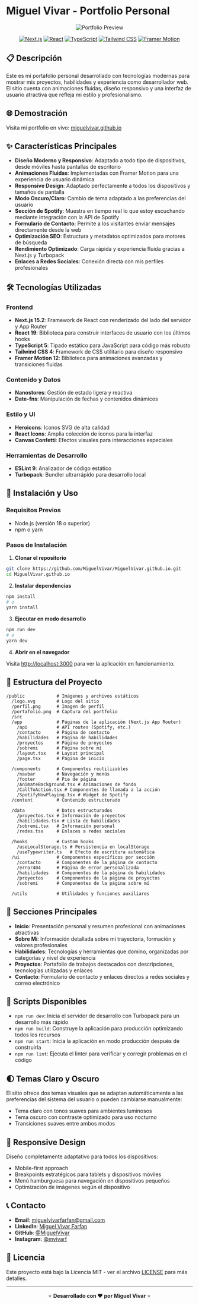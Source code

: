 # Miguel Vivar - Portfolio Personal

<div align="center">

![Portfolio Preview](/public/portafolio.png)

[![Next.js](https://img.shields.io/badge/Next.js-15.2-black?style=for-the-badge&logo=next.js)](https://nextjs.org/)
[![React](https://img.shields.io/badge/React-19-blue?style=for-the-badge&logo=react)](https://reactjs.org/)
[![TypeScript](https://img.shields.io/badge/TypeScript-5-blue?style=for-the-badge&logo=typescript)](https://www.typescriptlang.org/)
[![Tailwind CSS](https://img.shields.io/badge/Tailwind-4-38B2AC?style=for-the-badge&logo=tailwind-css)](https://tailwindcss.com/)
[![Framer Motion](https://img.shields.io/badge/Framer_Motion-12-0055FF?style=for-the-badge&logo=framer)](https://www.framer.com/motion/)

</div>

## 📋 Descripción

Este es mi portafolio personal desarrollado con tecnologías modernas para mostrar mis proyectos, habilidades y experiencia como desarrollador web. El sitio cuenta con animaciones fluidas, diseño responsivo y una interfaz de usuario atractiva que refleja mi estilo y profesionalismo.

## 🌐 Demostración

Visita mi portfolio en vivo: [miguelvivar.github.io](https://miguelvivar.github.io)

## ✨ Características Principales

- **Diseño Moderno y Responsivo**: Adaptado a todo tipo de dispositivos, desde móviles hasta pantallas de escritorio
- **Animaciones Fluidas**: Implementadas con Framer Motion para una experiencia de usuario dinámica
- **Responsive Design**: Adaptado perfectamente a todos los dispositivos y tamaños de pantalla
- **Modo Oscuro/Claro**: Cambio de tema adaptado a las preferencias del usuario
- **Sección de Spotify**: Muestra en tiempo real lo que estoy escuchando mediante integración con la API de Spotify
- **Formulario de Contacto**: Permite a los visitantes enviar mensajes directamente desde la web
- **Optimización SEO**: Estructura y metadatos optimizados para motores de búsqueda
- **Rendimiento Optimizado**: Carga rápida y experiencia fluida gracias a Next.js y Turbopack
- **Enlaces a Redes Sociales**: Conexión directa con mis perfiles profesionales

## 🛠️ Tecnologías Utilizadas

### Frontend
- **Next.js 15.2**: Framework de React con renderizado del lado del servidor y App Router
- **React 19**: Biblioteca para construir interfaces de usuario con los últimos hooks
- **TypeScript 5**: Tipado estático para JavaScript para código más robusto
- **Tailwind CSS 4**: Framework de CSS utilitario para diseño responsivo
- **Framer Motion 12**: Biblioteca para animaciones avanzadas y transiciones fluidas

### Contenido y Datos
- **Nanostores**: Gestión de estado ligera y reactiva
- **Date-fns**: Manipulación de fechas y contenidos dinámicos

### Estilo y UI
- **Heroicons**: Iconos SVG de alta calidad
- **React Icons**: Amplia colección de iconos para la interfaz
- **Canvas Confetti**: Efectos visuales para interacciones especiales

### Herramientas de Desarrollo
- **ESLint 9**: Analizador de código estático
- **Turbopack**: Bundler ultrarrápido para desarrollo local

## 🚀 Instalación y Uso

### Requisitos Previos
- Node.js (versión 18 o superior)
- npm o yarn

### Pasos de Instalación

1. **Clonar el repositorio**

```bash
git clone https://github.com/MiguelVivar/MiguelVivar.github.io.git
cd MiguelVivar.github.io
```

2. **Instalar dependencias**

```bash
npm install
# o
yarn install
```

3. **Ejecutar en modo desarrollo**

```bash
npm run dev
# o
yarn dev
```

4. **Abrir en el navegador**

Visita [http://localhost:3000](http://localhost:3000) para ver la aplicación en funcionamiento.

## 📁 Estructura del Proyecto

```
/public            # Imágenes y archivos estáticos
  /logo.svg        # Logo del sitio
  /perfil.png      # Imagen de perfil
  /portafolio.png  # Captura del portfolio
  /src
  /app             # Páginas de la aplicación (Next.js App Router)
    /api           # API routes (Spotify, etc.)
    /contacto      # Página de contacto
    /habilidades   # Página de habilidades
    /proyectos     # Página de proyectos
    /sobremi       # Página sobre mí
    /layout.tsx    # Layout principal
    /page.tsx      # Página de inicio

  /components      # Componentes reutilizables
    /navbar        # Navegación y menús
    /footer        # Pie de página
    /AnimateBackground.tsx # Animaciones de fondo
    /CallToAction.tsx # Componentes de llamada a la acción
    /SpotifyNowPlaying.tsx # Widget de Spotify
  /content         # Contenido estructurado

  /data            # Datos estructurados
    /proyectos.tsx # Información de proyectos
    /habilidades.tsx # Lista de habilidades
    /sobremi.tsx   # Información personal
    /redes.tsx     # Enlaces a redes sociales

  /hooks           # Custom hooks
    /useLocalStorage.ts # Persistencia en localStorage
    /useTypewriter.ts   # Efecto de escritura automática
  /ui              # Componentes específicos por sección
    /contacto      # Componentes de la página de contacto
    /error404      # Página de error personalizada
    /habilidades   # Componentes de la página de habilidades
    /proyectos     # Componentes de la página de proyectos
    /sobremi       # Componentes de la página sobre mí

  /utils           # Utilidades y funciones auxiliares
```

## 📱 Secciones Principales

- **Inicio**: Presentación personal y resumen profesional con animaciones atractivas
- **Sobre Mí**: Información detallada sobre mi trayectoria, formación y valores profesionales
- **Habilidades**: Tecnologías y herramientas que domino, organizadas por categorías y nivel de experiencia
- **Proyectos**: Portafolio de trabajos destacados con descripciones, tecnologías utilizadas y enlaces
- **Contacto**: Formulario de contacto y enlaces directos a redes sociales y correo electrónico

## 🔧 Scripts Disponibles

- `npm run dev`: Inicia el servidor de desarrollo con Turbopack para un desarrollo más rápido
- `npm run build`: Construye la aplicación para producción optimizando todos los recursos
- `npm run start`: Inicia la aplicación en modo producción después de construirla
- `npm run lint`: Ejecuta el linter para verificar y corregir problemas en el código

## 🌓 Temas Claro y Oscuro

El sitio ofrece dos temas visuales que se adaptan automáticamente a las preferencias del sistema del usuario o pueden cambiarse manualmente:

- Tema claro con tonos suaves para ambientes luminosos
- Tema oscuro con contraste optimizado para uso nocturno
- Transiciones suaves entre ambos modos

## 📱 Responsive Design

Diseño completamente adaptativo para todos los dispositivos:

- Mobile-first approach
- Breakpoints estratégicos para tablets y dispositivos móviles
- Menú hamburguesa para navegación en dispositivos pequeños
- Optimización de imágenes según el dispositivo

## 📞 Contacto

- **Email**: [miguelvivarfarfan@gmail.com](mailto:miguelvivarfarfan@gmail.com)
- **LinkedIn**: [Miguel Vivar Farfan](https://www.linkedin.com/in/miguel-vivar-farfan/)
- **GitHub**: [@MiguelVivar](https://github.com/MiguelVivar)
- **Instagram**: [@mvivarf](https://www.instagram.com/mvivarf/)

## 📄 Licencia

Este proyecto está bajo la Licencia MIT - ver el archivo [LICENSE](LICENSE) para más detalles.

---

<div align="center">

⭐️ **Desarrollado con ❤️ por Miguel Vivar** ⭐️

</div>
